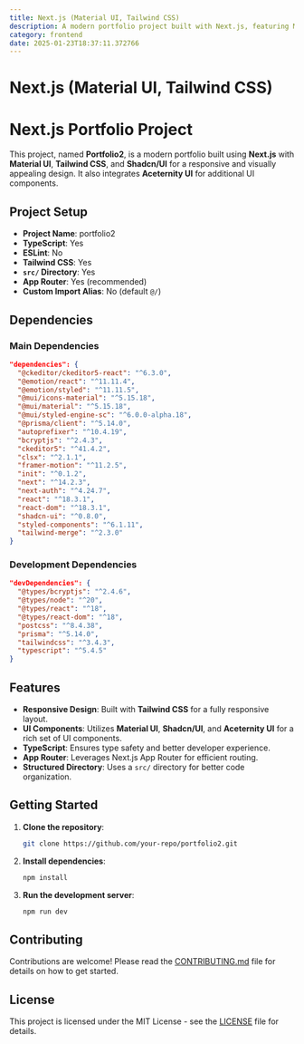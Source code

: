 ```yaml
---
title: Next.js (Material UI, Tailwind CSS)
description: A modern portfolio project built with Next.js, featuring Material UI, Tailwind CSS, and Shadcn/UI for a responsive and visually appealing design. This project supports TypeScript, App Router, and a structured `src/` directory for better organization.
category: frontend
date: 2025-01-23T18:37:11.372766
---
```


# Next.js (Material UI, Tailwind CSS)

# Next.js Portfolio Project

This project, named **Portfolio2**, is a modern portfolio built using **Next.js** with **Material UI**, **Tailwind CSS**, and **Shadcn/UI** for a responsive and visually appealing design. It also integrates **Aceternity UI** for additional UI components.

## Project Setup

- **Project Name**: portfolio2
- **TypeScript**: Yes
- **ESLint**: No
- **Tailwind CSS**: Yes
- **`src/` Directory**: Yes
- **App Router**: Yes (recommended)
- **Custom Import Alias**: No (default `@/`)

## Dependencies

### Main Dependencies

```json
"dependencies": {
  "@ckeditor/ckeditor5-react": "^6.3.0",
  "@emotion/react": "^11.11.4",
  "@emotion/styled": "^11.11.5",
  "@mui/icons-material": "^5.15.18",
  "@mui/material": "^5.15.18",
  "@mui/styled-engine-sc": "^6.0.0-alpha.18",
  "@prisma/client": "^5.14.0",
  "autoprefixer": "^10.4.19",
  "bcryptjs": "^2.4.3",
  "ckeditor5": "^41.4.2",
  "clsx": "^2.1.1",
  "framer-motion": "^11.2.5",
  "init": "^0.1.2",
  "next": "^14.2.3",
  "next-auth": "^4.24.7",
  "react": "^18.3.1",
  "react-dom": "^18.3.1",
  "shadcn-ui": "^0.8.0",
  "styled-components": "^6.1.11",
  "tailwind-merge": "^2.3.0"
}
```

### Development Dependencies

```json
"devDependencies": {
  "@types/bcryptjs": "^2.4.6",
  "@types/node": "^20",
  "@types/react": "^18",
  "@types/react-dom": "^18",
  "postcss": "^8.4.38",
  "prisma": "^5.14.0",
  "tailwindcss": "^3.4.3",
  "typescript": "^5.4.5"
}
```

## Features

- **Responsive Design**: Built with **Tailwind CSS** for a fully responsive layout.
- **UI Components**: Utilizes **Material UI**, **Shadcn/UI**, and **Aceternity UI** for a rich set of UI components.
- **TypeScript**: Ensures type safety and better developer experience.
- **App Router**: Leverages Next.js App Router for efficient routing.
- **Structured Directory**: Uses a `src/` directory for better code organization.

## Getting Started

1. **Clone the repository**:
   ```bash
   git clone https://github.com/your-repo/portfolio2.git
   ```
2. **Install dependencies**:
   ```bash
   npm install
   ```
3. **Run the development server**:
   ```bash
   npm run dev
   ```

## Contributing

Contributions are welcome! Please read the [CONTRIBUTING.md](CONTRIBUTING.md) file for details on how to get started.

## License

This project is licensed under the MIT License - see the [LICENSE](LICENSE) file for details.

